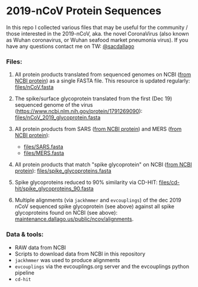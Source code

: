 # 2019-nCoV Protein Sequences

In this repo I collected various files that may be useful for the community / those interested in the 2019-nCoV, aka. the novel CoronaVirus (also known as Wuhan coronavirus, or Wuhan seafood market pneumonia virus). If you have any questions contact me on TW: [@sacdallago](https://twitter.com/sacdallago)


### Files:

1. All protein products translated from sequenced genomes on NCBI ([from NCBI protein](https://www.ncbi.nlm.nih.gov/protein/?term=txid2697049[Organism:noexp])) as a single FASTA file. This resource is updated regularly: [files/nCoV.fasta](files/nCoV.fasta)

1. The spike/surface glycoprotein translated from the first (Dec 19) sequenced genome of the virus (https://www.ncbi.nlm.nih.gov/protein/1791269090): [files/nCoV_2019_glycoprotein.fasta](files/nCoV_2019_glycoprotein.fasta)

1. All protein products from SARS ([from NCBI protein](https://www.ncbi.nlm.nih.gov/protein/?term=txid694009[Organism:noexp]])) and MERS ([from NCBI protein](https://www.ncbi.nlm.nih.gov/protein/?term=txid1335626[Organism:noexp])):
    - [files/SARS.fasta](files/SARS.fasta)
    - [files/MERS.fasta](files/MERS.fasta)

1. All protein products that match "spike glycoprotein" on NCBI ([from NCBI protein](https://www.ncbi.nlm.nih.gov/protein/?term=spike+glycoprotein)): [files/spike_glycoproteins.fasta](files/spike_glycoproteins.fasta)

1. Spike glycoproteins reduced to 90% similarity via CD-HIT: [files/cd-hit/spike_glycoproteins_90.fasta](files/cd-hit/spike_glycoproteins_90.fasta)

1. Multiple alignments (via `jackhmmer` and `evcouplings`) of the dec 2019 nCoV sequenced spike glycoprotein (see above) against all spike glycoproteins found on NCBI (see above): [maintenance.dallago.us/public/ncov/alignments](http://maintenance.dallago.us/public/ncov/alignments).










### Data & tools:

- RAW data from NCBI
- Scripts to download data from NCBI in this repository
- `jackhmmer` was used to produce alignments
- `evcouplings` via the evcouplings.org server and the evcouplings python pipeline
- `cd-hit`
